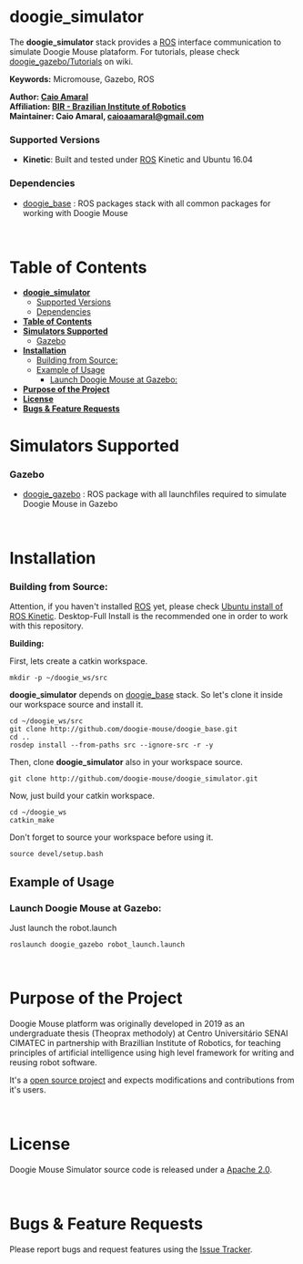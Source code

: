 # **doogie_simulator**

The **doogie_simulator** stack provides a [ROS] interface communication to simulate Doogie Mouse plataform. For tutorials, please check [doogie_gazebo/Tutorials] on wiki.

**Keywords:** Micromouse, Gazebo, ROS

**Author: [Caio Amaral]<br />
Affiliation: [BIR - Brazilian Institute of Robotics]<br />
Maintainer: Caio Amaral, caioaamaral@gmail.com**

### Supported Versions

- **Kinetic**: Built and tested under [ROS] Kinetic and Ubuntu 16.04

<!-- [![Build Status](http://rsl-ci.ethz.ch/buildStatus/icon?job=ros_best_practices)](http://rsl-ci.ethz.ch/job/ros_best_practices/) TODO -->

### Dependencies 
- [doogie_base] : ROS packages stack with all common packages for working with Doogie Mouse

</br>

# **Table of Contents**
- [**doogie_simulator**](#doogiesimulator)
    - [Supported Versions](#supported-versions)
    - [Dependencies](#dependencies)
- [**Table of Contents**](#table-of-contents)
- [**Simulators Supported**](#simulators-supported)
    - [Gazebo](#gazebo)
- [**Installation**](#installation)
    - [Building from Source:](#building-from-source)
  - [Example of Usage](#example-of-usage)
    - [Launch Doogie Mouse at Gazebo:](#launch-doogie-mouse-at-gazebo)
- [**Purpose of the Project**](#purpose-of-the-project)
- [**License**](#license)
- [**Bugs & Feature Requests**](#bugs--feature-requests)

# **Simulators Supported**

### Gazebo

- [doogie_gazebo] : ROS package with all launchfiles required to simulate Doogie Mouse in Gazebo

</br>

# **Installation**

<!-- ### 1. Installation from Packages:

TODO

    sudo apt-get install ros-indigo-...


or you could also build this repository from source. -->

### Building from Source:

Attention, if you haven't installed [ROS] yet, please check [Ubuntu install of ROS Kinetic](http://wiki.ros.org/kinetic/Installation/Ubuntu). Desktop-Full Install is the recommended one in order to work with this repository.    

**Building:**

First, lets create a catkin workspace.

    mkdir -p ~/doogie_ws/src

**doogie_simulator** depends on [doogie_base] stack. So let's clone it inside our workspace source and install it.

	cd ~/doogie_ws/src
	git clone http://github.com/doogie-mouse/doogie_base.git
    cd ..
    rosdep install --from-paths src --ignore-src -r -y

Then, clone **doogie_simulator** also in your workspace source.
        
    git clone http://github.com/doogie-mouse/doogie_simulator.git

Now, just build your catkin workspace.

    cd ~/doogie_ws
    catkin_make

Don't forget to source your workspace before using it.
    
    source devel/setup.bash


## Example of Usage

### Launch Doogie Mouse at Gazebo:

Just launch the robot.launch

	roslaunch doogie_gazebo robot_launch.launch

</br>

# **Purpose of the Project**

Doogie Mouse platform was originally developed in 2019 as an undergraduate thesis (Theoprax methodoly) at Centro Universitário SENAI CIMATEC in partnership with Brazillian Institute of Robotics, for teaching principles of artificial intelligence using high level framework for writing and reusing robot software.

It's a [open source project](/LICENSE) and expects modifications and contributions from it's users. 

</br>

# **License**

Doogie Mouse Simulator source code is released under a [Apache 2.0](/LICENSE).

</br>

# **Bugs & Feature Requests**

Please report bugs and request features using the [Issue Tracker].

[BIR - Brazilian Institute of Robotics]: https://github.com/Brazilian-Institute-of-Robotics
[Caio Amaral]: https://github.com/caioaamaral
[doogie_base]: http://github.com/doogie-mouse/doogie_base.git
[doogie_gazebo]: doogie_gazebo
[doogie_gazebo/Tutorials]: http://github.com/doogie-mouse/doogie_simulator/wiki/doogie_gazebo
[Issue Tracker]: http://github.com/doogie-mouse/doogie_simulator/issues
[ROS]: http://www.ros.org